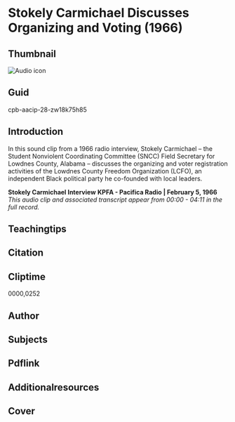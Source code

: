 # Stokely Carmichael Discusses Organizing and Voting (1966)

## Thumbnail

![Audio icon](https://s3.amazonaws.com/americanarchive.org/primary_source_sets/audio-digitized.jpg "Audio icon")


## Guid
cpb-aacip-28-zw18k75h85

## Introduction

In this sound clip from a 1966 radio interview, Stokely Carmichael – the Student Nonviolent Coordinating Committee (SNCC) Field Secretary for Lowdnes County, Alabama – discusses the organizing and voter registration activities of the Lowdnes County Freedom Organization (LCFO), an independent Black political party he co-founded with local leaders.

<b>Stokely Carmichael Interview</b>
<b>KPFA - Pacifica Radio | February 5, 1966 </b>
<i>This audio clip and associated transcript appear from 00:00 - 04:11 in the full record.</i>

## Teachingtips

## Citation

## Cliptime

0000,0252

## Author
## Subjects
## Pdflink
## Additionalresources
## Cover
